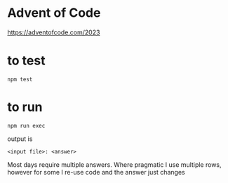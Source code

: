 # Advent of Code

https://adventofcode.com/2023

# to test

```
npm test
```

# to run

```
npm run exec
```

output is

```
<input file>: <answer>
```

Most days require multiple answers. Where pragmatic I use multiple rows, however for some I re-use code and the answer just changes

